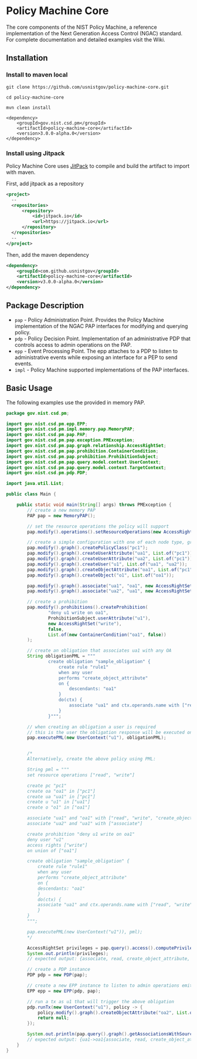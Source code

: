 # Policy Machine Core

The core components of the NIST Policy Machine, a reference implementation of the Next Generation Access Control (NGAC) standard. 
For complete documentation and detailed examples visit the Wiki.

## Installation

### Install to maven local
```
git clone https://github.com/usnistgov/policy-machine-core.git

cd policy-machine-core

mvn clean install
```

```
<dependency>
    <groupId>gov.nist.csd.pm</groupId>
    <artifactId>policy-machine-core</artifactId>
    <version>3.0.0-alpha.0</version>
</dependency>
```

### Install using Jitpack
Policy Machine Core uses [JitPack](https://jitpack.io/) to compile and build the artifact to import with maven.

First, add jitpack as a repository
```xml
<project>
  --
  <repositories>
      <repository>
          <id>jitpack.io</id>
          <url>https://jitpack.io</url>
      </repository>
  </repositories>
  --
</project>
```

Then, add the maven dependency
```xml
<dependency>
    <groupId>com.github.usnistgov</groupId>
    <artifactId>policy-machine-core</artifactId>
    <version>v3.0.0-alpha.0</version>
</dependency>
```
## Package Description

- `pap` - Policy Administration Point. Provides the Policy Machine implementation of the NGAC PAP interfaces for modifying and querying policy.
- `pdp` - Policy Decision Point. Implementation of an administrative PDP that controls access to admin operations on the PAP.
- `epp` - Event Processing Point. The epp attaches to a PDP to listen to administrative events while exposing an interface for a PEP to send events.
- `impl` - Policy Machine supported implementations of the PAP interfaces.

## Basic Usage
The following examples use the provided in memory PAP.

```java
package gov.nist.csd.pm;

import gov.nist.csd.pm.epp.EPP;
import gov.nist.csd.pm.impl.memory.pap.MemoryPAP;
import gov.nist.csd.pm.pap.PAP;
import gov.nist.csd.pm.pap.exception.PMException;
import gov.nist.csd.pm.pap.graph.relationship.AccessRightSet;
import gov.nist.csd.pm.pap.prohibition.ContainerCondition;
import gov.nist.csd.pm.pap.prohibition.ProhibitionSubject;
import gov.nist.csd.pm.pap.query.model.context.UserContext;
import gov.nist.csd.pm.pap.query.model.context.TargetContext;
import gov.nist.csd.pm.pdp.PDP;

import java.util.List;

public class Main {

	public static void main(String[] args) throws PMException {
		// create a new memory PAP
		PAP pap = new MemoryPAP();

		// set the resource operations the policy will support
		pap.modify().operations().setResourceOperations(new AccessRightSet("read", "write"));

		// create a simple configuration with one of each node type, granting u1 read access to o1.
		pap.modify().graph().createPolicyClass("pc1");
		pap.modify().graph().createUserAttribute("ua1", List.of("pc1"));
		pap.modify().graph().createUserAttribute("ua2", List.of("pc1"));
		pap.modify().graph().createUser("u1", List.of("ua1", "ua2"));
		pap.modify().graph().createObjectAttribute("oa1", List.of("pc1"));
		pap.modify().graph().createObject("o1", List.of("oa1"));

		pap.modify().graph().associate("ua1", "oa1", new AccessRightSet("read", "write", "create_object_attribute", "associate", "associate_to"));
		pap.modify().graph().associate("ua2", "ua1", new AccessRightSet("associate"));

		// create a prohibition
		pap.modify().prohibitions().createProhibition(
				"deny u1 write on oa1",
				ProhibitionSubject.userAttribute("u1"),
				new AccessRightSet("write"),
				false,
				List.of(new ContainerCondition("oa1", false))
		);

		// create an obligation that associates ua1 with any OA
		String obligationPML = """
				create obligation "sample_obligation" {
					create rule "rule1"
					when any user
					performs "create_object_attribute"
					on {
				        descendants: "oa1"
				    }
					do(ctx) {
						associate "ua1" and ctx.operands.name with ["read", "write"]
					}
				}""";

		// when creating an obligation a user is required
		// this is the user the obligation response will be executed on behalf of
		pap.executePML(new UserContext("u1"), obligationPML);


		/*
		Alternatively, create the above policy using PML:

		String pml = """
		set resource operations ["read", "write"]

		create pc "pc1"
		create oa "oa1" in ["pc1"]
		create ua "ua1" in ["pc1"]
		create u "u1" in ["ua1"]
		create o "o1" in ["oa1"]

		associate "ua1" and "oa1" with ["read", "write", "create_object_attribute", "associate", "associate_to"]
		associate "ua2" and "ua1" with ["associate"]

		create prohibition "deny u1 write on oa1"
		deny user "u1"
		access rights ["write"]
		on union of ["oa1"]

		create obligation "sample_obligation" {
		    create rule "rule1"
		    when any user
		    performs "create_object_attribute"
		    on {
			descendants: "oa1"
		    }
		    do(ctx) {
			associate "ua1" and ctx.operands.name with ["read", "write"]
		    }
		}
		""";

		pap.executePML(new UserContext("u1")), pml);
		*/

		AccessRightSet privileges = pap.query().access().computePrivileges(new UserContext("u1"), new TargetContext("o1"));
		System.out.println(privileges);
		// expected output: {associate, read, create_object_attribute, associate_to}

		// create a PDP instance
		PDP pdp = new PDP(pap);

		// create a new EPP instance to listen to admin operations emitted by the PDP
		EPP epp = new EPP(pdp, pap);

		// run a tx as u1 that will trigger the above obligation
		pdp.runTx(new UserContext("u1"), policy -> {
			policy.modify().graph().createObjectAttribute("oa2", List.of("oa1"));
			return null;
		});

		System.out.println(pap.query().graph().getAssociationsWithSource("ua1"));
		// expected output: {ua1->oa1{associate, read, create_object_attribute, write, associate_to}, ua1->oa2{read, write}}
	}
}
```
